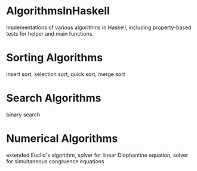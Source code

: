 # AlgorithmsInHaskell
Implementations of various algorithms in Haskell,
including property-based tests for helper and main functions.

# Sorting Algorithms
insert sort, selection sort, quick sort, merge sort

# Search Algorithms
binary search

# Numerical Algorithms
extended Euclid's algorithm, solver for linear Diophantine equation, solver for simultaneous congruence equations

